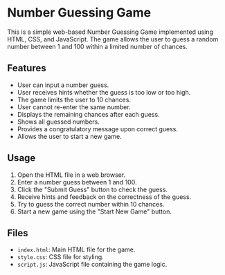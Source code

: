 # Number Guessing Game

This is a simple web-based Number Guessing Game implemented using HTML, CSS, and JavaScript. The game allows the user to guess a random number between 1 and 100 within a limited number of chances.

## Features

- User can input a number guess.
- User receives hints whether the guess is too low or too high.
- The game limits the user to 10 chances.
- User cannot re-enter the same number.
- Displays the remaining chances after each guess.
- Shows all guessed numbers.
- Provides a congratulatory message upon correct guess.
- Allows the user to start a new game.

## Usage

1. Open the HTML file in a web browser.
2. Enter a number guess between 1 and 100.
3. Click the "Submit Guess" button to check the guess.
4. Receive hints and feedback on the correctness of the guess.
5. Try to guess the correct number within 10 chances.
6. Start a new game using the "Start New Game" button.

## Files

- `index.html`: Main HTML file for the game.
- `style.css`: CSS file for styling.
- `script.js`: JavaScript file containing the game logic.
